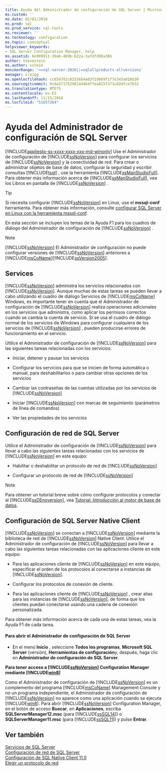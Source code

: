 ```yaml
---
title: Ayuda del Administrador de configuración de SQL Server | Microsoft Docs
ms.custom: ''
ms.date: 02/01/2018
ms.prod: sql
ms.prod_service: sql-tools
ms.reviewer: ''
ms.technology: configuration
ms.topic: conceptual
helpviewer_keywords:
- SQL Server Configuration Manager, help
ms.assetid: 6e909911-39a6-469b-b22a-3afdfd08a30b
author: stevestein
ms.author: sstein
monikerRange: '>=sql-server-2016||=sqlallproducts-allversions'
manager: craigg
ms.openlocfilehash: cc654782c02536b4a03f19669f1f7e345a016b30
ms.sourcegitcommit: 9c6a37175296144464ffea815f371c024fce7032
ms.translationtype: MTE75
ms.contentlocale: es-ES
ms.lasthandoff: 11/15/2018
ms.locfileid: "51657264"
---
```

# <a name="sql-server-configuration-manager-help"></a>Ayuda del Administrador de configuración de SQL Server
[!INCLUDE[appliesto-ss-xxxx-xxxx-xxx-md-winonly](../../includes/appliesto-ss-xxxx-xxxx-xxx-md-winonly.md)]
  Use el Administrador de configuración de [!INCLUDE[ssNoVersion](../../includes/ssnoversion-md.md)] para configurar los servicios de [!INCLUDE[ssNoVersion](../../includes/ssnoversion-md.md)] y la conectividad de red. Para crear o administrar objetos de base de datos, configurar la seguridad y escribir consultas [!INCLUDE[tsql](../../includes/tsql-md.md)] , use la herramienta [!INCLUDE[ssManStudioFull](../../includes/ssmanstudiofull-md.md)]. Para obtener más información acerca de [!INCLUDE[ssManStudioFull](../../includes/ssmanstudiofull-md.md)], vea los Libros en pantalla de [!INCLUDE[ssNoVersion](../../includes/ssnoversion-md.md)] .  

 > [!TIP]
 > Si necesita configurar [!INCLUDE[ssNoVersion](../../includes/ssnoversion-md.md)] en Linux, use el **mssql-conf** herramienta. Para obtener más información, consulte [configurar SQL Server en Linux con la herramienta mssql-conf](../../linux/sql-server-linux-configure-mssql-conf.md).

 En esta sección se incluyen los temas de la Ayuda F1 para los cuadros de diálogo del Administrador de configuración de [!INCLUDE[ssNoVersion](../../includes/ssnoversion-md.md)] .  
  
> [!NOTE]  
>  [!INCLUDE[ssNoVersion](../../includes/ssnoversion-md.md)] El Administrador de configuración no puede configurar versiones de [!INCLUDE[ssNoVersion](../../includes/ssnoversion-md.md)] anteriores a [!INCLUDE[msCoName](../../includes/msconame-md.md)][!INCLUDE[ssVersion2005](../../includes/ssversion2005-md.md)].  
  
## <a name="services"></a>Services  
 [!INCLUDE[ssNoVersion](../../includes/ssnoversion-md.md)] administra los servicios relacionados con [!INCLUDE[ssNoVersion](../../includes/ssnoversion-md.md)]. Aunque muchas de estas tareas se pueden llevar a cabo utilizando el cuadro de diálogo Servicios de [!INCLUDE[msCoName](../../includes/msconame-md.md)] Windows, es importante tener en cuenta que el Administrador de configuración de [!INCLUDE[ssNoVersion](../../includes/ssnoversion-md.md)] realiza operaciones adicionales en los servicios que administra, como aplicar los permisos correctos cuando se cambia la cuenta de servicio. Si se usa el cuadro de diálogo normal de los servicios de Windows para configurar cualquiera de los servicios de [!INCLUDE[ssNoVersion](../../includes/ssnoversion-md.md)] , pueden producirse errores de funcionamiento en el servicio.  
  
 Utilice el Administrador de configuración de [!INCLUDE[ssNoVersion](../../includes/ssnoversion-md.md)] para las siguientes tareas relacionadas con los servicios:  
  
-   Iniciar, detener y pausar los servicios  
  
-   Configurar los servicios para que se inicien de forma automática o manual, para deshabilitarlos o para cambiar otras opciones de los servicios  
  
-   Cambiar las contraseñas de las cuentas utilizadas por los servicios de [!INCLUDE[ssNoVersion](../../includes/ssnoversion-md.md)]  
  
-   Iniciar [!INCLUDE[ssNoVersion](../../includes/ssnoversion-md.md)] con marcas de seguimiento (parámetros de línea de comandos)  
  
-   Ver las propiedades de los servicios  
  
## <a name="sql-server-network-configuration"></a>Configuración de red de SQL Server  
 Utilice el Administrador de configuración de [!INCLUDE[ssNoVersion](../../includes/ssnoversion-md.md)] para llevar a cabo las siguientes tareas relacionadas con los servicios de [!INCLUDE[ssNoVersion](../../includes/ssnoversion-md.md)] en este equipo:  
  
-   Habilitar o deshabilitar un protocolo de red de [!INCLUDE[ssNoVersion](../../includes/ssnoversion-md.md)]  
  
-   Configurar un protocolo de red de [!INCLUDE[ssNoVersion](../../includes/ssnoversion-md.md)]  
  
> [!NOTE]  
>  Para obtener un tutorial breve sobre cómo configurar protocolos y conectar al [!INCLUDE[ssDEnoversion](../../includes/ssdenoversion-md.md)], vea [Tutorial: Introducción al motor de base de datos](../../relational-databases/tutorial-getting-started-with-the-database-engine.md).  
  
## <a name="sql-server-native-client-configuration"></a>Configuración de SQL Server Native Client  
 [!INCLUDE[ssNoVersion](../../includes/ssnoversion-md.md)] se conectan a [!INCLUDE[ssNoVersion](../../includes/ssnoversion-md.md)] mediante la biblioteca de red de [!INCLUDE[ssNoVersion](../../includes/ssnoversion-md.md)] Native Client. Utilice el Administrador de configuración de [!INCLUDE[ssNoVersion](../../includes/ssnoversion-md.md)] para llevar a cabo las siguientes tareas relacionadas con las aplicaciones cliente en este equipo:  
  
-   Para las aplicaciones cliente de [!INCLUDE[ssNoVersion](../../includes/ssnoversion-md.md)] en este equipo, especificar el orden de los protocolos al conectarse a instancias de [!INCLUDE[ssNoVersion](../../includes/ssnoversion-md.md)].  
  
-   Configurar los protocolos de conexión de cliente.  
  
-   Para las aplicaciones cliente de [!INCLUDE[ssNoVersion](../../includes/ssnoversion-md.md)] , crear alias para las instancias de [!INCLUDE[ssNoVersion](../../includes/ssnoversion-md.md)], de forma que los clientes puedan conectarse usando una cadena de conexión personalizada.  
  
 Para obtener más información acerca de cada una de estas tareas, vea la Ayuda F1 de cada tarea.  
  
#### <a name="to-open-sql-server-configuration-manager"></a>Para abrir el Administrador de configuración de SQL Server  
  
-   En el menú **Inicio** , seleccione **Todos los programas**, **Microsoft SQL Server** (versión), **Herramientas de configuración**y, después, haga clic en **Administrador de configuración de SQL Server**.  
  
  
 **Para tener acceso a [!INCLUDE[ssNoVersion](../../includes/ssnoversion-md.md)] Configuration Manager mediante [!INCLUDE[win8](../../includes/win8-md.md)]**  
  
 Como el Administrador de configuración de [!INCLUDE[ssNoVersion](../../includes/ssnoversion-md.md)] es un complemento del programa [!INCLUDE[msCoName](../../includes/msconame-md.md)] Management Console y no un programa independiente, el Administrador de configuración de [!INCLUDE[ssNoVersion](../../includes/ssnoversion-md.md)] no aparece como una aplicación cuando se ejecuta [!INCLUDE[win8](../../includes/win8-md.md)]. Para abrir [!INCLUDE[ssNoVersion](../../includes/ssnoversion-md.md)] Configuration Manager, en el botón de acceso **Buscar**, en **Aplicaciones**, escriba **SQLServerManager12.msc** (para [!INCLUDE[ssSQL14](../../includes/sssql14-md.md)]) o **SQLServerManager11.msc** (para [!INCLUDE[ssSQL11](../../includes/sssql11-md.md)]) y pulse **Entrar**.  
  

## <a name="see-also"></a>Ver también  
 [Servicios de SQL Server](../../tools/configuration-manager/sql-server-services.md)   
 [Configuración de red de SQL Server](../../tools/configuration-manager/sql-server-network-configuration.md)   
 [Configuración de SQL Native Client 11.0](../../tools/configuration-manager/sql-native-client-11-0-configuration.md)   
 [Elegir un protocolo de red](https://msdn.microsoft.com/library/6565fb7d-b076-4447-be90-e10d0dec359a)  
  
  
